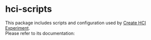 # hci-scripts

This package includes scripts and configuration used by [Create HCI Experiment](https://github.com/hcikit/create-hci-experiment).<br>
Please refer to its documentation:
